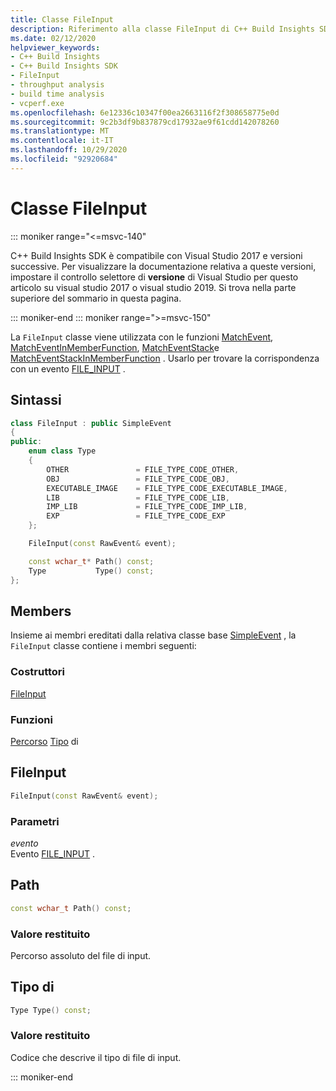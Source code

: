 ```yaml
---
title: Classe FileInput
description: Riferimento alla classe FileInput di C++ Build Insights SDK.
ms.date: 02/12/2020
helpviewer_keywords:
- C++ Build Insights
- C++ Build Insights SDK
- FileInput
- throughput analysis
- build time analysis
- vcperf.exe
ms.openlocfilehash: 6e12336c10347f00ea2663116f2f308658775e0d
ms.sourcegitcommit: 9c2b3df9b837879cd17932ae9f61cdd142078260
ms.translationtype: MT
ms.contentlocale: it-IT
ms.lasthandoff: 10/29/2020
ms.locfileid: "92920684"
---
```

# <a name="fileinput-class"></a>Classe FileInput

::: moniker range="<=msvc-140"

C++ Build Insights SDK è compatibile con Visual Studio 2017 e versioni successive. Per visualizzare la documentazione relativa a queste versioni, impostare il controllo selettore di **versione** di Visual Studio per questo articolo su visual studio 2017 o visual studio 2019. Si trova nella parte superiore del sommario in questa pagina.

::: moniker-end
::: moniker range=">=msvc-150"

La `FileInput` classe viene utilizzata con le funzioni [MatchEvent](../functions/match-event.md), [MatchEventInMemberFunction](../functions/match-event-in-member-function.md), [MatchEventStack](../functions/match-event-stack.md)e [MatchEventStackInMemberFunction](../functions/match-event-stack-in-member-function.md) . Usarlo per trovare la corrispondenza con un evento [FILE_INPUT](../event-table.md#file-input) .

## <a name="syntax"></a>Sintassi

```cpp
class FileInput : public SimpleEvent
{
public:
    enum class Type
    {
        OTHER               = FILE_TYPE_CODE_OTHER,
        OBJ                 = FILE_TYPE_CODE_OBJ,
        EXECUTABLE_IMAGE    = FILE_TYPE_CODE_EXECUTABLE_IMAGE,
        LIB                 = FILE_TYPE_CODE_LIB,
        IMP_LIB             = FILE_TYPE_CODE_IMP_LIB,
        EXP                 = FILE_TYPE_CODE_EXP
    };

    FileInput(const RawEvent& event);

    const wchar_t* Path() const;
    Type           Type() const;
};
```

## <a name="members"></a>Members

Insieme ai membri ereditati dalla relativa classe base [SimpleEvent](simple-event.md) , la `FileInput` classe contiene i membri seguenti:

### <a name="constructors"></a>Costruttori

[FileInput](#file-input)

### <a name="functions"></a>Funzioni

[Percorso](#path) 
 [Tipo](#type) di

## <a name="fileinput"></a><a name="file-input"></a> FileInput

```cpp
FileInput(const RawEvent& event);
```

### <a name="parameters"></a>Parametri

*evento*\
Evento [FILE_INPUT](../event-table.md#file-input) .

## <a name="path"></a><a name="path"></a> Path

```cpp
const wchar_t Path() const;
```

### <a name="return-value"></a>Valore restituito

Percorso assoluto del file di input.

## <a name="type"></a>Tipo di <a name="type"></a>

```cpp
Type Type() const;
```

### <a name="return-value"></a>Valore restituito

Codice che descrive il tipo di file di input.

::: moniker-end
